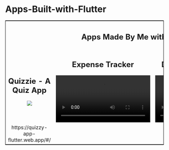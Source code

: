 <h1> Apps-Built-with-Flutter</h1>

<table style="border:1px solid black">
    <tbody>
<tr>
<td colspan="3"><div align="center"><h2>Apps Made By Me with ❤️</h2></div></td>
</tr>
<tr>
<td style="text-align:center"><div align="center"><h2>Quizzie - A Quiz App </h2> <img src="https://media.giphy.com/media/8dECHQExOShdD3gyFe/giphy.gif" /></div></td>
<td style="text-align:center"><div align="center"><h2>Expense Tracker</h2> 
<video src="https://user-images.githubusercontent.com/49688611/120115449-4ff0ab00-c1a1-11eb-9244-0d0f32aa128d.mp4" />
</div></td>
<td style="text-align:center"><div align="center"><h2>Deli Dart- A Meal App</h2>
<video src="https://user-images.githubusercontent.com/49688611/120114002-cb029300-c19a-11eb-8ba5-48edfe0934d9.mp4" />
</div></td>
</tr>

<tr>
<td style="text-align:center"> https://quizzy-app-flutter.web.app/#/ </td>
<td style="text-align:center"> </td>
<td style="text-align:center">  https://deli-dart-a-meals-app.web.app/#/ </td>
</tr>
        




 
</tbody>
</table>

